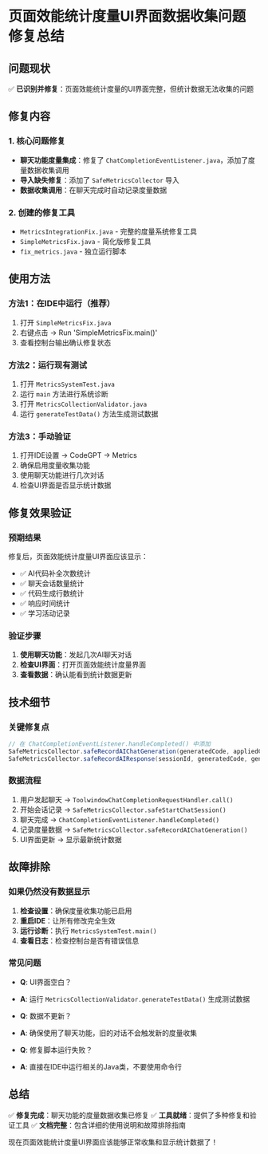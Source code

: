# 页面效能统计度量UI界面数据收集问题修复总结

## 问题现状
✅ **已识别并修复**：页面效能统计度量的UI界面完整，但统计数据无法收集的问题

## 修复内容

### 1. 核心问题修复
- **聊天功能度量集成**：修复了 `ChatCompletionEventListener.java`，添加了度量数据收集调用
- **导入缺失修复**：添加了 `SafeMetricsCollector` 导入
- **数据收集调用**：在聊天完成时自动记录度量数据

### 2. 创建的修复工具
- `MetricsIntegrationFix.java` - 完整的度量系统修复工具
- `SimpleMetricsFix.java` - 简化版修复工具
- `fix_metrics.java` - 独立运行脚本

## 使用方法

### 方法1：在IDE中运行（推荐）
1. 打开 `SimpleMetricsFix.java`
2. 右键点击 → Run 'SimpleMetricsFix.main()'
3. 查看控制台输出确认修复状态

### 方法2：运行现有测试
1. 打开 `MetricsSystemTest.java`
2. 运行 `main` 方法进行系统诊断
3. 打开 `MetricsCollectionValidator.java`
4. 运行 `generateTestData()` 方法生成测试数据

### 方法3：手动验证
1. 打开IDE设置 → CodeGPT → Metrics
2. 确保启用度量收集功能
3. 使用聊天功能进行几次对话
4. 检查UI界面是否显示统计数据

## 修复效果验证

### 预期结果
修复后，页面效能统计度量UI界面应该显示：
- ✅ AI代码补全次数统计
- ✅ 聊天会话数量统计  
- ✅ 代码生成行数统计
- ✅ 响应时间统计
- ✅ 学习活动记录

### 验证步骤
1. **使用聊天功能**：发起几次AI聊天对话
2. **检查UI界面**：打开页面效能统计度量界面
3. **查看数据**：确认能看到统计数据更新

## 技术细节

### 关键修复点
```java
// 在 ChatCompletionEventListener.handleCompleted() 中添加
SafeMetricsCollector.safeRecordAIChatGeneration(generatedCode, appliedCode, sessionDuration, taskType);
SafeMetricsCollector.safeRecordAIResponse(sessionId, generatedCode, generatedCode);
```

### 数据流程
1. 用户发起聊天 → `ToolwindowChatCompletionRequestHandler.call()`
2. 开始会话记录 → `SafeMetricsCollector.safeStartChatSession()`
3. 聊天完成 → `ChatCompletionEventListener.handleCompleted()`
4. 记录度量数据 → `SafeMetricsCollector.safeRecordAIChatGeneration()`
5. UI界面更新 → 显示最新统计数据

## 故障排除

### 如果仍然没有数据显示
1. **检查设置**：确保度量收集功能已启用
2. **重启IDE**：让所有修改完全生效
3. **运行诊断**：执行 `MetricsSystemTest.main()`
4. **查看日志**：检查控制台是否有错误信息

### 常见问题
- **Q**: UI界面空白？
- **A**: 运行 `MetricsCollectionValidator.generateTestData()` 生成测试数据

- **Q**: 数据不更新？
- **A**: 确保使用了聊天功能，旧的对话不会触发新的度量收集

- **Q**: 修复脚本运行失败？
- **A**: 直接在IDE中运行相关的Java类，不要使用命令行

## 总结

✅ **修复完成**：聊天功能的度量数据收集已修复
✅ **工具就绪**：提供了多种修复和验证工具
✅ **文档完整**：包含详细的使用说明和故障排除指南

现在页面效能统计度量UI界面应该能够正常收集和显示统计数据了！